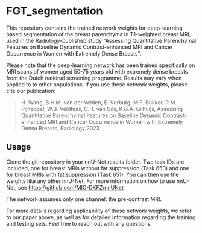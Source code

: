 # FGT_segmentation

This repository contains the trained network weights for deep-learning based segmentation of the breast parenchyma in T1-weighted breast MRI, used in the Radiology-published study "Assessing Quantitative Parenchymal Features on Baseline Dynamic Contrast-enhanced MRI and Cancer Occurrence in Women with Extremely Dense Breasts". 

Please note that the deep-learning network has been trained specifically on MRI scans of women aged 50-75 years old with extremely dense breasts from the Dutch national screening programme. Results may vary when applied to to other populations. If you use these network weights, please cite our publication:

> H. Wang, B.H.M. van der Velden, E. Verburg, M.F. Bakker, R.M. Pijnappel, W.B. Veldhuis, C.H. van Gils, K.G.A. Gilhuijs, Assessing Quantitative Parenchymal Features on Baseline Dynamic Contrast-enhanced MRI and Cancer Occurrence in Women with Extremely Dense Breasts, Radiology 2023

## Usage

Clone the git repository in your nnU-Net results folder. Two task IDs are included, one for breast MRIs without fat suppression (Task 650) and one for breast MRIs with fat suppression (Task 651). You can then use the weights like any other nnU-Net. For more information on how to use nnU-Net, see https://github.com/MIC-DKFZ/nnUNet

The network assumes only one channel: the pre-contrast MRI.

For more details regarding applicability of these network weights, we refer to our paper above, as well as for detailed information regarding the training and testing sets. Feel free to reach out with any questions.
